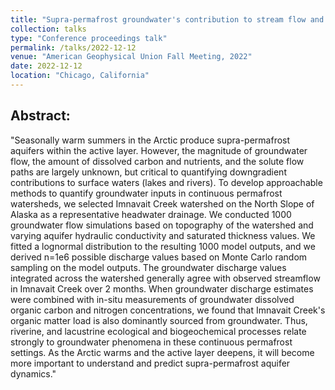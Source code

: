 ```yaml
---
title: "Supra-permafrost groundwater's contribution to stream flow and organic matter chemistry in the Arctic: estimation using combined mechanistic and statistical approaches"
collection: talks
type: "Conference proceedings talk"
permalink: /talks/2022-12-12
venue: "American Geophysical Union Fall Meeting, 2022"
date: 2022-12-12
location: "Chicago, California"
---
```


## Abstract: 
"Seasonally warm summers in the Arctic produce supra-permafrost aquifers within the active layer. However, the magnitude of groundwater flow, the amount of dissolved carbon and nutrients, and the solute flow paths are largely unknown, but critical to quantifying downgradient contributions to surface waters (lakes and rivers). To develop approachable methods to quantify groundwater inputs in continuous permafrost watersheds, we selected Imnavait Creek watershed on the North Slope of Alaska as a representative headwater drainage. We conducted 1000 groundwater flow simulations based on topography of the watershed and varying aquifer hydraulic conductivity and saturated thickness values. We fitted a lognormal distribution to the resulting 1000 model outputs, and we derived n=1e6 possible discharge values based on Monte Carlo random sampling on the model outputs. The groundwater discharge values integrated across the watershed generally agree with observed streamflow in Imnavait Creek over 2 months. When groundwater discharge estimates were combined with in-situ measurements of groundwater dissolved organic carbon and nitrogen concentrations, we found that Imnavait Creek's organic matter load is also dominantly sourced from groundwater. Thus, riverine, and lacustrine ecological and biogeochemical processes relate strongly to groundwater phenomena in these continuous permafrost settings. As the Arctic warms and the active layer deepens, it will become more important to understand and predict supra-permafrost aquifer dynamics."


